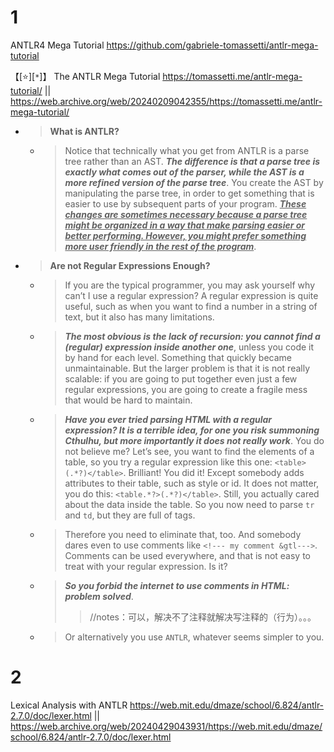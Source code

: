 
# 1

ANTLR4 Mega Tutorial https://github.com/gabriele-tomassetti/antlr-mega-tutorial

【[:star:][`*`]】 The ANTLR Mega Tutorial https://tomassetti.me/antlr-mega-tutorial/ || https://web.archive.org/web/20240209042355/https://tomassetti.me/antlr-mega-tutorial/
- > **What is ANTLR?**
  * > Notice that technically what you get from ANTLR is a parse tree rather than an AST. ***The difference is that a parse tree is exactly what comes out of the parser, while the AST is a more refined version of the parse tree***. You create the AST by manipulating the parse tree, in order to get something that is easier to use by subsequent parts of your program. ***<ins>These changes are sometimes necessary because a parse tree might be organized in a way that make parsing easier or better performing. However, you might prefer something more user friendly in the rest of the program</ins>***.
- > **Are not Regular Expressions Enough?**
  * > If you are the typical programmer, you may ask yourself why can’t I use a regular expression? A regular expression is quite useful, such as when you want to find a number in a string of text, but it also has many limitations.
  * > ***The most obvious is the lack of recursion: you cannot find a (regular) expression inside another one***, unless you code it by hand for each level. Something that quickly became unmaintainable. But the larger problem is that it is not really scalable: if you are going to put together even just a few regular expressions, you are going to create a fragile mess that would be hard to maintain.
  * > ***Have you ever tried parsing HTML with a regular expression? It is a terrible idea, for one you risk summoning Cthulhu, but more importantly it does not really work***. You do not believe me? Let’s see, you want to find the elements of a table, so you try a regular expression like this one: `<table>(.*?)</table>`. Brilliant! You did it! Except somebody adds attributes to their table, such as style or id. It does not matter, you do this: `<table.*?>(.*?)</table>`. Still, you actually cared about the data inside the table. So you now need to parse `tr` and `td`, but they are full of tags.
  * > Therefore you need to eliminate that, too. And somebody dares even to use comments like `<!--- my comment &gtl--->`. Comments can be used everywhere, and that is not easy to treat with your regular expression. Is it?
  * > ***So you forbid the internet to use comments in HTML: problem solved***.
    >> //notes：可以，解决不了注释就解决写注释的（行为）。。。
  * > Or alternatively you use `ANTLR`, whatever seems simpler to you.

# 2

Lexical Analysis with ANTLR https://web.mit.edu/dmaze/school/6.824/antlr-2.7.0/doc/lexer.html || https://web.archive.org/web/20240429043931/https://web.mit.edu/dmaze/school/6.824/antlr-2.7.0/doc/lexer.html
